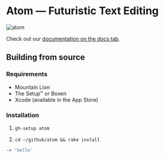 # Atom — Futuristic Text Editing

![atom](https://f.cloud.github.com/assets/1300064/208230/4cefbca4-821a-11e2-8139-92c0328abf68.png)

Check out our [documentation on the docs tab](https://github.com/github/atom/docs).

## Building from source

### Requirements

  * Mountain Lion
  * The Setup™ or Boxen
  * Xcode (available in the App Store)

### Installation

  1. `gh-setup atom`

  2. `cd ~/github/atom && rake install`

```coffeescript
-> 'hello'
```
